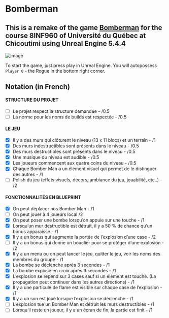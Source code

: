 # Bomberman

## This is a remake of the game [Bomberman](https://en.wikipedia.org/wiki/Bomberman) for the course 8INF960 of Université du Québec at Chicoutimi using Unreal Engine 5.4.4

![image](https://github.com/user-attachments/assets/51e6f28c-b3f5-46c9-8284-932e2bb65a91)

To start the game, just press play in Unreal Engine. You will autopossess `Player 0` - the Rogue in the bottom right corner.

## Notation (in French)

#### STRUCTURE DU PROJET
- [ ] Le projet respect la structure demandée - /0.5
- [ ] La norme pour les noms de builds est respectée - /0.5
#### LE JEU
- [x] Il y a des murs qui clôturent le niveau (13 x 11 blocs) et un terrain - /1
- [x] Des murs indestructibles sont présents dans le niveau - /0.5
- [x] Des murs destructibles sont présents dans le niveau - /0.5
- [x] Une musique du niveau est audible - /0.5
- [x] Les joueurs commencent aux quatre coins du niveau - /0.5
- [x] Chaque Bomber Man a un élément visuel qui permet de le distinguer des autres - /1
- [ ] Polish du jeu (effets visuels, décors, ambiance du jeu, jouabilité, etc..) - /2
#### FONCTIONNALITÉS EN BLUEPRINT
- [x] On peut déplacer nos Bomber Man - /1
- [ ] On peut jouer à 4 joueurs local /2
- [x] On peut poser une bombe lorsqu’on appuie sur une touche - /1
- [x] Lorsqu’un mur destructible est détruit, il y a 50 % de chance qu’un bonus apparaisse - /1
- [x] Il y a un bonus qui augmente la portée de l’explosion d’une case - /2
- [ ] Il y a un bonus qui donne un bouclier pour se protéger d’une explosion - /2
- [x] Il y a un menu ou on peut lancer le jeu, quitter le jeu, voir les noms des membres du groupe - /1
- [x] La bombe se déclenche après 3 secondes - /1
- [x] La bombe explose en croix après 3 secondes - /1
- [x] L’explosion se repend sur 3 cases sauf si un élément est touché. (La propagation peut continuer dans les autres directions) - /1
- [x] Il y a une particule de flame est visible sur chaque case de l’explosion - /1
- [x] Il y a un son est joué lorsque l’explosion se déclenche - /1
- [ ] L’explosion tue un Bomber Man et détruit les murs destructibles - /1
- [ ] Lorsqu’il reste un joueur, il y a un écran de fin, la partie est finit - /1
